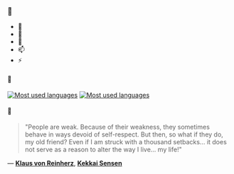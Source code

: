 ### 👋

- 🔭
- 🌱
- 💬
- 📫
- ⚡

#### 🧏

[![Most used languages](https://github-readme-stats-aynah.vercel.app/api/top-langs/?username=aynh&theme=solarized-dark&langs_count=6&layout=compact&hide_title=true)](https://github.com/anuraghazra/github-readme-stats#gh-dark-mode-only)
[![Most used languages](https://github-readme-stats-aynah.vercel.app/api/top-langs/?username=aynh&theme=solarized-light&langs_count=6&layout=compact&hide_title=true)](https://github.com/anuraghazra/github-readme-stats#gh-light-mode-only)

#### 💬

> "People are weak. Because of their weakness, they sometimes behave in ways devoid of self-respect. But then, so what if they do, my old friend? Even if I am struck with a thousand setbacks... it does not serve as a reason to alter the way I live... my life!"

&mdash; [**Klaus von Reinherz**](https://myanimelist.net/character.php?q=Klaus%20von%20Reinherz&cat=character), [**Kekkai Sensen**](https://myanimelist.net/search/all?q=Kekkai%20Sensen&cat=all)
